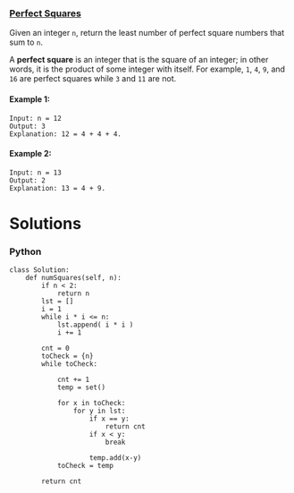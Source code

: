 ### [Perfect Squares](https://leetcode.com/problems/perfect-squares/) <br>

Given an integer `n`, return the least number of perfect square numbers that sum to `n`.

A **perfect square** is an integer that is the square of an integer; in other words, it is the product of some integer with itself. For example, `1`, `4`, `9`, and `16` are perfect squares while `3` and `11` are not.



#### Example 1:

```
Input: n = 12
Output: 3
Explanation: 12 = 4 + 4 + 4.

```

#### Example 2:

```
Input: n = 13
Output: 2
Explanation: 13 = 4 + 9.

```

# Solutions

### Python
```
class Solution:
    def numSquares(self, n):
        if n < 2:
            return n
        lst = []
        i = 1
        while i * i <= n:
            lst.append( i * i )
            i += 1
            
        cnt = 0
        toCheck = {n}
        while toCheck:
            
            cnt += 1
            temp = set()
            
            for x in toCheck:
                for y in lst:
                    if x == y:
                        return cnt
                    if x < y:
                        break
                        
                    temp.add(x-y)
            toCheck = temp

        return cnt

```
